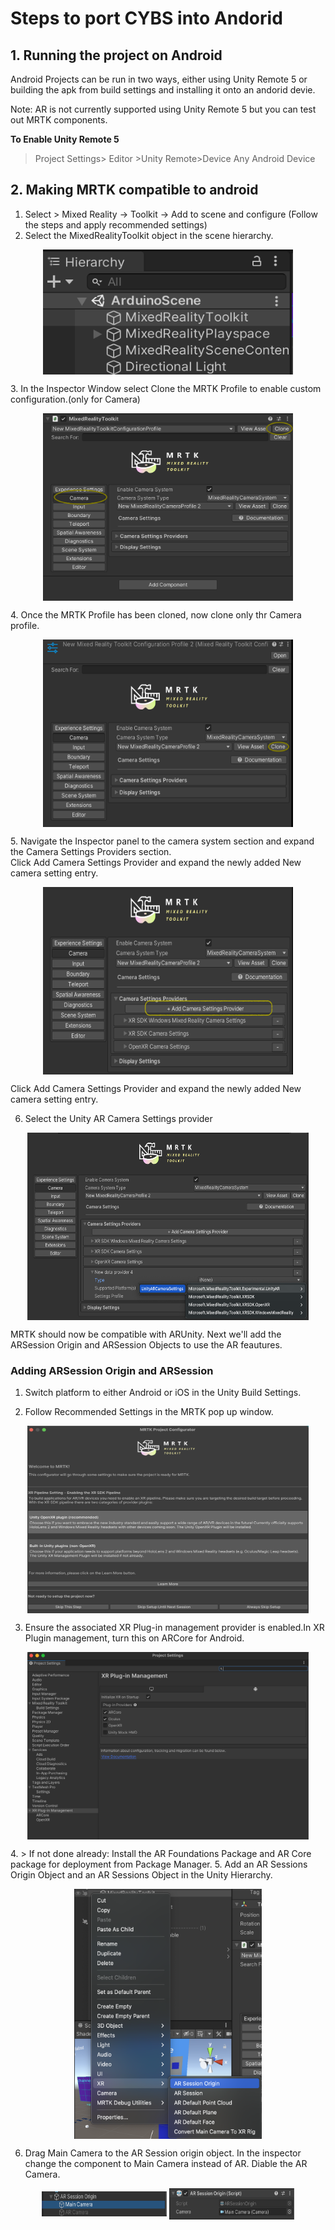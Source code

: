
# Steps to port CYBS into Andorid


## 1. Running the project on Android 

Android Projects can be run in two ways, either using Unity Remote 5 or building the apk from build settings and installing it onto an andorid devie.

Note: AR is not currently supported using Unity Remote 5 but you can test out MRTK components.

 **To Enable Unity Remote 5**
> Project Settings> Editor >Unity Remote>Device Any Android Device

## 2. Making MRTK compatible to android

1. Select > Mixed Reality -> Toolkit -> Add to scene and configure (Follow the steps and apply recommended settings)
2. Select the MixedRealityToolkit object in the scene hierarchy.</br> 
<p align="center">
<picture>
  <img align="center"  src="https://github.com/shankar-r19/CYBS-MArkdown-files/blob/main/Android%20Documentation/Images/Step%201.png" width= "400" height="200">
</picture>
</p>
3.  In the Inspector Window select Clone the MRTK Profile to enable custom configuration.(only for Camera)
<p align="center">
<picture>
  <img align="center"  src="https://github.com/shankar-r19/CYBS-MArkdown-files/blob/main/Android%20Documentation/Images/pic%202.png" width= "400" height="300">
</picture>
</p>
4. Once the MRTK Profile has been cloned, now clone only thr Camera profile. 
<p align="center">
<picture>
  <img align="center"  src="https://github.com/shankar-r19/CYBS-MArkdown-files/blob/main/Android%20Documentation/Images/pic3.png" width= "400" height="300">
</picture>
</p>
5. Navigate the Inspector panel to the camera system section and expand the Camera Settings Providers section.
</br>
Click Add Camera Settings Provider and expand the newly added New camera setting entry.
<p align="center">
<picture>
  <img align="center"  src="https://github.com/shankar-r19/CYBS-MArkdown-files/blob/main/Android%20Documentation/Images/pic4.png" width= "400" height="300">
</picture>
</p>
Click Add Camera Settings Provider and expand the newly added New camera setting entry.

6. Select the Unity AR Camera Settings provider
<p align="center">
<picture>
  <img align="center"  src="https://github.com/shankar-r19/CYBS-MArkdown-files/blob/main/Android%20Documentation/Images/pic5.png" width= "450" height="300">
</picture>
</p>

MRTK should now be compatible with ARUnity. Next we'll add the ARSession Origin and ARSession Objects to use the AR feautures. 

### Adding ARSession Origin and ARSession 

1. Switch platform to either Android or iOS in the Unity Build Settings.


2. Follow Recommended Settings in the MRTK pop up window.
<p align="center">
<picture>
  <img align="center"  src="https://github.com/shankar-r19/CYBS-MArkdown-files/blob/main/Android%20Documentation/Images/pic6.png" width= "450" height="300">
</picture>
</p>



3. Ensure the associated XR Plug-in management provider is enabled.In XR Plugin management, turn this on ARCore for Android.
<p align="center">
<picture>
  <img align="center"  src="https://github.com/shankar-r19/CYBS-MArkdown-files/blob/main/Android%20Documentation/Images/pic%207.png" width= "450" height="300">
</picture>
</p>
4. > If not done already: Install the AR Foundations Package and AR Core package for deployment from Package Manager. 
5. Add an AR Sessions Origin Object and an AR Sessions Object in the Unity Hierarchy. 



<p align="center">
<picture>
  <img align="center"  src="https://github.com/shankar-r19/CYBS-MArkdown-files/blob/main/Android%20Documentation/Images/ARSO.png" width= "300" height="400">
</picture>
</p>

6. Drag Main Camera to the AR Session origin object. In the inspector change the component to Main Camera instead of AR. Diable the AR Camera. 
<p align="center">
<picture>
 <img align="center"  src="https://github.com/shankar-r19/CYBS-MArkdown-files/blob/main/Android%20Documentation/Images/image10.png" width= "200" height="40">
  </PICTURE>
  <picture>
  <img align="center"  src="https://github.com/shankar-r19/CYBS-MArkdown-files/blob/main/Android%20Documentation/Images/AR%20Camera.png" width= "200" height="50">

  
  
</picture>
</p>

